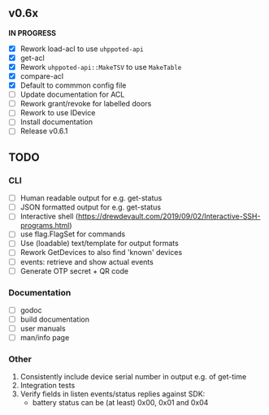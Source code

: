 ## v0.6x

**IN PROGRESS**

- [x] Rework load-acl to use `uhppoted-api`
- [x] get-acl
- [x] Rework `uhppoted-api::MakeTSV` to use `MakeTable`
- [x] compare-acl
- [x] Default to commmon config file
- [ ] Update documentation for ACL
- [ ] Rework grant/revoke for labelled doors
- [ ] Rework to use IDevice
- [ ] Install documentation
- [ ] Release v0.6.1

## TODO

### CLI
- [ ] Human readable output for e.g. get-status
- [ ] JSON formatted output for e.g. get-status
- [ ] Interactive shell (https://drewdevault.com/2019/09/02/Interactive-SSH-programs.html)
- [ ] use flag.FlagSet for commands
- [ ] Use (loadable) text/template for output formats
- [ ] Rework GetDevices to also find 'known' devices
- [ ] events: retrieve and show actual events
- [ ] Generate OTP secret + QR code

### Documentation

- [ ] godoc
- [ ] build documentation
- [ ] user manuals
- [ ] man/info page

### Other

1.  Consistently include device serial number in output e.g. of get-time
2.  Integration tests
3.  Verify fields in listen events/status replies against SDK:
    - battery status can be (at least) 0x00, 0x01 and 0x04
